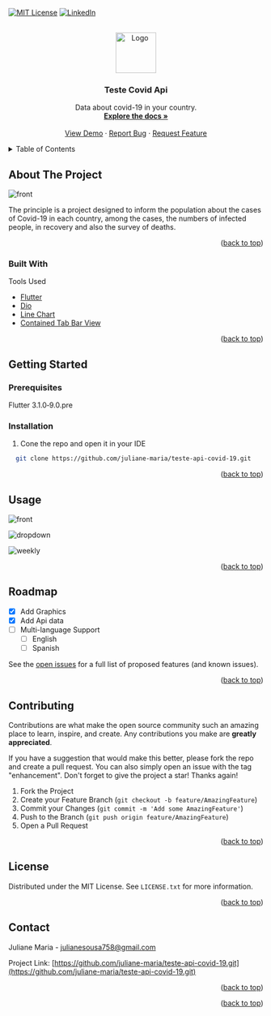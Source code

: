 <div id="top"></div>


[![MIT License][license-shield]][license-url]
[![LinkedIn][linkedin-shield]][linkedin-url]



<!-- PROJECT LOGO -->
<br />
<div align="center">
  <a href="https://github.com/othneildrew/Best-README-Template">
    <img src="https://cdn-icons-png.flaticon.com/512/6969/6969623.png" alt="Logo" width="80" height="80">
  </a>

  <h3 align="center">Teste Covid Api</h3>

  <p align="center">
   Data about covid-19 in your country.
    <br />
    <a href="https://github.com/M-Media-Group/Covid-19-API"><strong>Explore the docs »</strong></a>
    <br />
    <br />
    <a href="https://github.com/juliane-maria/teste-api-covid-19">View Demo</a>
    ·
    <a href="https://github.com/juliane-maria/teste-api-covid-19/issues">Report Bug</a>
    ·
    <a href="https://github.com/juliane-maria/teste-api-covid-19/issues">Request Feature</a>
  </p>
</div>



<!-- TABLE OF CONTENTS -->
<details>
  <summary>Table of Contents</summary>
  <ol>
    <li>
      <a href="#about-the-project">About The Project</a>
      <ul>
        <li><a href="#built-with">Built With</a></li>
      </ul>
    </li>
    <li>
      <a href="#getting-started">Getting Started</a>
      <ul>
        <li><a href="#prerequisites">Prerequisites</a></li>
        <li><a href="#installation">Installation</a></li>
      </ul>
    </li>
    <li><a href="#usage">Usage</a></li>
    <li><a href="#roadmap">Roadmap</a></li>
    <li><a href="#contributing">Contributing</a></li>
    <li><a href="#license">License</a></li>
    <li><a href="#contact">Contact</a></li>
    <li><a href="#acknowledgments">Acknowledgments</a></li>
  </ol>
</details>



<!-- ABOUT THE PROJECT -->
## About The Project

![front](https://user-images.githubusercontent.com/73200962/174877197-d3ffabb3-135c-49fe-b298-b754e4db5a52.jpeg )

The principle is a project designed to inform the population about the cases of Covid-19 in each country, among the cases, the numbers of infected people, in recovery and also the survey of deaths.







<p align="right">(<a href="#top">back to top</a>)</p>



### Built With

Tools Used

* [Flutter](https://flutter.dev/)
* [Dio](https://pub.dev/packages/dio)
* [Line Chart](https://pub.dev/packages/line_chart)
* [Contained Tab Bar View](https://pub.dev/packages/contained_tab_bar_view)


<p align="right">(<a href="#top">back to top</a>)</p>



<!-- GETTING STARTED -->
## Getting Started



### Prerequisites


Flutter 3.1.0‑9.0.pre


### Installation



1. Cone the repo and open it in your IDE
 ```sh
   git clone https://github.com/juliane-maria/teste-api-covid-19.git
   ```


  

<p align="right">(<a href="#top">back to top</a>)</p>



<!-- USAGE EXAMPLES -->
## Usage

![front](https://user-images.githubusercontent.com/73200962/174877197-d3ffabb3-135c-49fe-b298-b754e4db5a52.jpeg )


![dropdown](https://user-images.githubusercontent.com/73200962/174880635-80e04d1d-4080-4387-856d-4a4c46f7327f.jpeg)


![weekly](https://user-images.githubusercontent.com/73200962/174880661-e7df7c39-b274-45a9-840b-22fd4e8070b8.jpeg)


<p align="right">(<a href="#top">back to top</a>)</p>



<!-- ROADMAP -->
## Roadmap

- [x] Add Graphics
- [x] Add Api data
- [ ] Multi-language Support
    - [ ] English
    - [ ] Spanish

See the [open issues](https://github.com/othneildrew/Best-README-Template/issues) for a full list of proposed features (and known issues).

<p align="right">(<a href="#top">back to top</a>)</p>



<!-- CONTRIBUTING -->
## Contributing

Contributions are what make the open source community such an amazing place to learn, inspire, and create. Any contributions you make are **greatly appreciated**.

If you have a suggestion that would make this better, please fork the repo and create a pull request. You can also simply open an issue with the tag "enhancement".
Don't forget to give the project a star! Thanks again!

1. Fork the Project
2. Create your Feature Branch (`git checkout -b feature/AmazingFeature`)
3. Commit your Changes (`git commit -m 'Add some AmazingFeature'`)
4. Push to the Branch (`git push origin feature/AmazingFeature`)
5. Open a Pull Request

<p align="right">(<a href="#top">back to top</a>)</p>



<!-- LICENSE -->
## License

Distributed under the MIT License. See `LICENSE.txt` for more information.

<p align="right">(<a href="#top">back to top</a>)</p>



<!-- CONTACT -->
## Contact

Juliane Maria  - [julianesousa758@gmail.com](julianesousa758@gmail.com) 

Project Link: [https://github.com/juliane-maria/teste-api-covid-19.git](https://github.com/juliane-maria/teste-api-covid-19.git)

<p align="right">(<a href="#top">back to top</a>)</p>





<p align="right">(<a href="#top">back to top</a>)</p>



<!-- MARKDOWN LINKS & IMAGES -->
<!-- https://www.markdownguide.org/basic-syntax/#reference-style-links -->

[license-shield]: https://img.shields.io/github/license/othneildrew/Best-README-Template.svg?style=for-the-badge
[license-url]: https://github.com/othneildrew/Best-README-Template/blob/master/LICENSE.txt
[linkedin-shield]: https://img.shields.io/badge/-LinkedIn-black.svg?style=for-the-badge&logo=linkedin&colorB=555
[linkedin-url]: https://www.linkedin.com/in/juliane-maria/
[product-screenshot]: images/screenshot.png
